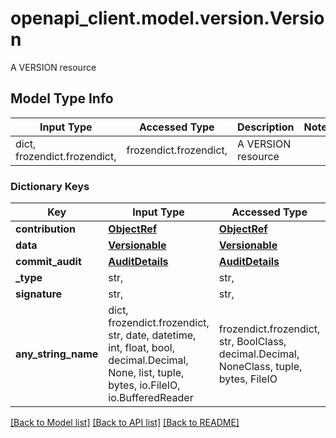 # openapi_client.model.version.Version

A VERSION resource

## Model Type Info
Input Type | Accessed Type | Description | Notes
------------ | ------------- | ------------- | -------------
dict, frozendict.frozendict,  | frozendict.frozendict,  | A VERSION resource | 

### Dictionary Keys
Key | Input Type | Accessed Type | Description | Notes
------------ | ------------- | ------------- | ------------- | -------------
**contribution** | [**ObjectRef**](ObjectRef.md) | [**ObjectRef**](ObjectRef.md) |  | 
**data** | [**Versionable**](Versionable.md) | [**Versionable**](Versionable.md) |  | 
**commit_audit** | [**AuditDetails**](AuditDetails.md) | [**AuditDetails**](AuditDetails.md) |  | 
**_type** | str,  | str,  |  | [optional] 
**signature** | str,  | str,  |  | [optional] 
**any_string_name** | dict, frozendict.frozendict, str, date, datetime, int, float, bool, decimal.Decimal, None, list, tuple, bytes, io.FileIO, io.BufferedReader | frozendict.frozendict, str, BoolClass, decimal.Decimal, NoneClass, tuple, bytes, FileIO | any string name can be used but the value must be the correct type | [optional]

[[Back to Model list]](../../README.md#documentation-for-models) [[Back to API list]](../../README.md#documentation-for-api-endpoints) [[Back to README]](../../README.md)

